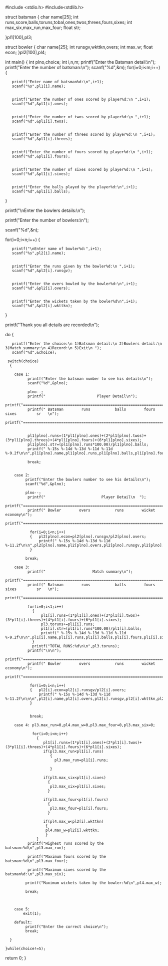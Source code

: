 #include <stdio.h>
#include<stdlib.h>

struct batsman
 {
   char name[25];
   int runs,score,balls,toruns,tobal,ones,twos,threes,fours,sixes;
   int max_six,max_run,max_four;
   float str;

 }pl1[100],pl3;


struct bowler
 {
   char name[25];
   int runsgv,wkttkn,overs;
   int max_w;
   float econ;
 }pl2[100],pl4;


int main()
{
 int plno,choice;
  int i,n,m;
  printf("Enter the Batsman detail:\n");
  printf("Enter the number of batsman:\n");
  scanf("%d",&m);
  for(i=0;i<m;i++)
   {

       printf("Enter name of batsman%d:\n",i+1);
       scanf("%s",pl1[i].name);


       printf("Enter the number of ones scored by player%d:\n ",i+1);
       scanf("%d",&pl1[i].ones);


       printf("Enter the number of twos scored by player%d:\n ",i+1);
       scanf("%d",&pl1[i].twos);


       printf("Enter the number of threes scored by player%d:\n ",i+1);
       scanf("%d",&pl1[i].threes);


       printf("Enter the number of fours scored by player%d:\n ",i+1);
       scanf("%d",&pl1[i].fours);


       printf("Enter the number of sixes scored by player%d:\n ",i+1);
       scanf("%d",&pl1[i].sixes);


       printf("Enter the balls played by the player%d:\n",i+1);
       scanf("%d",&pl1[i].balls);
   }



   printf("\nEnter the bowlers details:\n");

   printf("Enter the number of bowlers:\n");

   scanf("%d",&n);


   for(i=0;i<n;i++)
   {

       printf("\nEnter name of bowler%d:",i+1);
       scanf("%s",pl2[i].name);


       printf("Enter the runs given by the bowler%d:\n ",i+1);
       scanf("%d",&pl2[i].runsgv);


       printf("Enter the overs bowled by the bowler%d:\n",i+1);
       scanf("%d",&pl2[i].overs);


       printf("Enter the wickets taken by the bowler%d\n",i+1);
       scanf("%d",&pl2[i].wkttkn);

   }

   printf("Thank you all details are recorded\n");


   do
    {

       printf("Enter the choice:\n 1)Batsman detail:\n 2)Bowlers detail:\n 3)Match summary:\n 4)Record:\n 5)Exit\n ");
       scanf("%d",&choice);

     switch(choice)
      {

        case 1:
              printf("Enter the batsman number to see his details\n");
              scanf("%d",&plno);

              plno--;
              printf("                       Player Detail\n");
              printf("===========================================================================\n");
              printf(" Batsman        runs           balls        fours       sixes         sr   \n");
              printf("===========================================================================\n");


              pl1[plno].runs=(1*pl1[plno].ones)+(2*pl1[plno].twos)+(3*pl1[plno].threes)+(4*pl1[plno].fours)+(6*pl1[plno].sixes);
              pl1[plno].str=(pl1[plno].runs*100.00)/pl1[plno].balls;
              printf(" %-15s %-14d %-13d %-11d %-11d %-9.2f\n\n",pl1[plno].name,pl1[plno].runs,pl1[plno].balls,pl1[plno].fours,pl1[plno].sixes,pl1[plno].str);

              break;


        case 2:
             printf("Enter the bowlers number to see his details\n");
             scanf("%d",&plno);

             plno--;
              printf("                         Player Detail\n  ");
              printf("=================================================================\n");
              printf(" Bowler        overs           runs        wicket       economy\n");
              printf("=================================================================\n");

               for(i=0;i<n;i++)
               {   pl2[plno].econ=pl2[plno].runsgv/pl2[plno].overs;
                   printf(" %-15s %-14d %-13d %-11d %-11.2f\n\n",pl2[plno].name,pl2[plno].overs,pl2[plno].runsgv,pl2[plno].wkttkn,pl2[plno].econ);
               }

             break;

        case 3:
              printf("                     Match summary\n");
              printf("==========================================================================\n");
              printf(" Batsman        runs           balls        fours       sixes         sr   \n");
              printf("==========================================================================\n");

              for(i=0;i<1;i++)
                {
                    pl1[i].runs=(1*pl1[i].ones)+(2*pl1[i].twos)+(3*pl1[i].threes)+(4*pl1[i].fours)+(6*pl1[i].sixes);
                    pl3.toruns+=pl1[i].runs;
                    pl1[i].str=(pl1[i].runs*100.00)/pl1[i].balls;
                    printf(" %-15s %-14d %-13d %-11d %-11d %-9.2f\n\n",pl1[i].name,pl1[i].runs,pl1[i].balls,pl1[i].fours,pl1[i].sixes,pl1[i].str);
                }
                printf("TOTAL RUNS:%d\n\n",pl3.toruns);
              printf("\n\n");
              printf("=================================================================\n");
              printf(" Bowler        overs           runs        wicket       economy\n");
              printf("=================================================================\n");

               for(i=0;i<n;i++)
               {   pl2[i].econ=pl2[i].runsgv/pl2[i].overs;
                   printf(" %-15s %-14d %-13d %-11d %-11.2f\n\n\n",pl2[i].name,pl2[i].overs,pl2[i].runsgv,pl2[i].wkttkn,pl2[i].econ);
               }


               break;

        case 4: pl3.max_run=0,pl4.max_w=0,pl3.max_four=0,pl3.max_six=0;

                for(i=0;i<m;i++)
                  { 
                     pl1[i].runs=(1*pl1[i].ones)+(2*pl1[i].twos)+(3*pl1[i].threes)+(4*pl1[i].fours)+(6*pl1[i].sixes);
                     if(pl3.max_run<pl1[i].runs)
                        {
                          pl3.max_run=pl1[i].runs;

                        }

                     if(pl3.max_six<pl1[i].sixes)
                       {
                        pl3.max_six=pl1[i].sixes;
                       }

                     if(pl3.max_four<pl1[i].fours)
                       {
                        pl3.max_four=pl1[i].fours;
                       }

                     if(pl4.max_w<pl2[i].wkttkn)
                      {
                      pl4.max_w=pl2[i].wkttkn;
                      }
                  }
              printf("Highest runs scored by the batsman:%d\n",pl3.max_run);

              printf("Maximum fours scored by the batsman:%d\n",pl3.max_four);

              printf("Maximum sixes scored by the batsman%d:\n",pl3.max_six);

             printf("Maximum wickets taken by the bowler:%d\n",pl4.max_w);

             break;



        case 5:
            exit(1);

        default:
             printf("Enter the correct choice\n");
             break;

      }

    }while(choice!=5);


   return 0;
}
